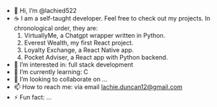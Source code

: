 - 👋 Hi, I’m @lachied522
- ☕ I am a self-taught developer. Feel free to check out my projects. In chronological order, they are:
  1. VirtuallyMe, a Chatgpt wrapper written in Python.
  2. Everest Wealth, my first React project.
  3. Loyalty Exchange, a React Native app.
  4. Pocket Adviser, a React app with Python backend.
- 👀 I’m interested in: full stack development
- 🌱 I’m currently learning: C
- 💞️ I’m looking to collaborate on ...
- 📫 How to reach me: via email lachie.duncan12@gmail.com
- ⚡ Fun fact: ...

<!---
lachied522/lachied522 is a ✨ special ✨ repository because its `README.md` (this file) appears on your GitHub profile.
You can click the Preview link to take a look at your changes.
--->
